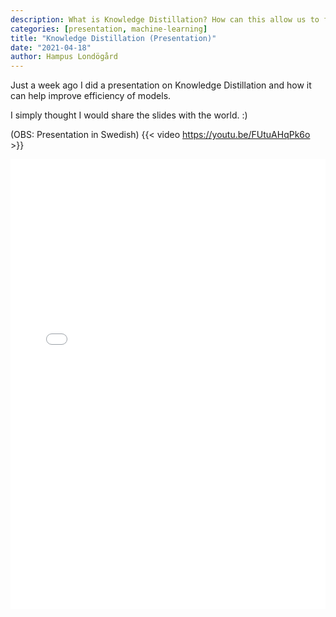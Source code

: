 ```yaml
---
description: What is Knowledge Distillation? How can this allow us to further utilize models and increase efficiency manifold?
categories: [presentation, machine-learning]
title: "Knowledge Distillation (Presentation)"
date: "2021-04-18"
author: Hampus Londögård
---
```


Just a week ago I did a presentation on Knowledge Distillation and how it can help improve efficiency of models. 
<!--truncate-->

I simply thought I would share the slides with the world. :)

(OBS: Presentation in Swedish)
{{< video https://youtu.be/FUtuAHqPk6o >}}

<embed src="/assets/Knowledge_Distillation.pdf" width="100%" height="720px" type="application/pdf"/>